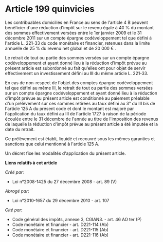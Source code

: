 # Article 199 quinvicies

Les contribuables  domiciliés en France au sens de l'article 4 B peuvent bénéficier d'une réduction d'impôt sur le revenu
égale à 40 % du montant des sommes effectivement versées entre le 1er janvier 2009 et le 31 décembre 2011 sur un compte
épargne codéveloppement tel que défini à l'article L. 221-33 du code monétaire et financier, retenues dans la limite annuelle
de 25 % du revenu net global et de 20 000 € . 

Le retrait de tout ou partie des sommes versées sur un compte épargne codéveloppement et ayant donné lieu à la réduction
d'impôt prévue au présent article est subordonné au fait qu'elles ont pour objet de servir effectivement un investissement
défini au III du même article L. 221-33. 

En cas de non-respect de l'objet des comptes épargne codéveloppement tel que défini au même III, le retrait de tout ou partie
des sommes versées sur un compte épargne codéveloppement et ayant donné lieu à la réduction d'impôt prévue au présent article
est conditionné au paiement préalable d'un prélèvement sur ces sommes retirées au taux défini au 3° du III bis de l'article
125 A du présent code et dont le montant est majoré par l'application du taux défini au III de l'article 1727 à raison de la
période écoulée entre le 31 décembre de l'année au titre de l'imposition des revenus de laquelle la réduction d'impôt prévue
au présent article a été imputée et la date du retrait. 

Ce prélèvement est établi, liquidé et recouvré sous les mêmes garanties et sanctions que celui mentionné à l'article 125 A. 

Un décret fixe les modalités d'application du présent article.

**Liens relatifs à cet article**

_Créé par_:

  - Loi n°2008-1425 du 27 décembre 2008 - art. 89 (V)

_Abrogé par_:

  - Loi n°2010-1657 du 29 décembre 2010 - art. 107

_Cité par_:

  - Code général des impôts, annexe 3, CGIAN3. - art. 46 AO ter (P)
  - Code monétaire et financier - art. D221-114 (Ab)
  - Code monétaire et financier - art. D221-115 (Ab)
  - Code monétaire et financier - art. D221-116 (Ab)
